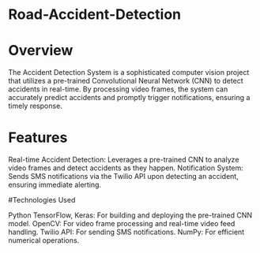 # Road-Accident-Detection

# Overview

The Accident Detection System is a sophisticated computer vision project that utilizes a pre-trained Convolutional Neural Network (CNN) to detect accidents in real-time. By processing video frames, the system can accurately predict accidents and promptly trigger notifications, ensuring a timely response.

# Features

Real-time Accident Detection: Leverages a pre-trained CNN to analyze video frames and detect accidents as they happen.
Notification System: Sends SMS notifications via the Twilio API upon detecting an accident, ensuring immediate alerting.

#Technologies Used

Python
TensorFlow, Keras: For building and deploying the pre-trained CNN model.
OpenCV: For video frame processing and real-time video feed handling.
Twilio API: For sending SMS notifications.
NumPy: For efficient numerical operations.
